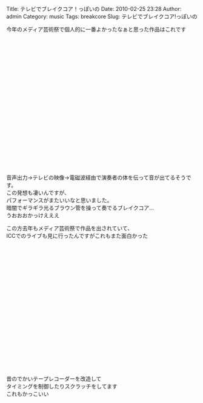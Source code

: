 Title: テレビでブレイクコア！っぽいの
Date: 2010-02-25 23:28
Author: admin
Category: music
Tags: breakcore
Slug: テレビでブレイクコア!っぽいの

今年のメディア芸術祭で個人的に一番よかったなぁと思った作品はこれです  

<object classid="clsid:d27cdb6e-ae6d-11cf-96b8-444553540000" width="425" height="344" codebase="http://download.macromedia.com/pub/shockwave/cabs/flash/swflash.cab#version=6,0,40,0"><param name="allowFullScreen" value="true"></param><param name="allowscriptaccess" value="always"></param><param name="src" value="http://www.youtube.com/v/rDwvWMgF3_U&amp;hl=ja_JP&amp;fs=1&amp;"></param><param name="allowfullscreen" value="true"></param><embed type="application/x-shockwave-flash" width="425" height="344" src="http://www.youtube.com/v/rDwvWMgF3_U&amp;hl=ja_JP&amp;fs=1&amp;" allowscriptaccess="always" allowfullscreen="true"></embed></object>

音声出力→テレビの映像→電磁波経由で演奏者の体を伝って音が出てるそうです。  
この発想も凄いんですが、  
パフォーマンスがまたいいなと思いました。  
暗闇でギラギラ光るブラウン管を操って奏でるブレイクコア…  
うおおおかっけえええ

この方去年もメディア芸術祭で作品を出されていて、  
ICCでのライブも見に行ったんですがこれもまた面白かった  

<object width="425" height="344"><param name="movie" value="http://www.youtube.com/v/GVOUnmGvLmo&amp;hl=ja_JP&amp;fs=1&amp;"></param><param name="allowFullScreen" value="true"></param><param name="allowscriptaccess" value="always"></param><embed src="http://www.youtube.com/v/GVOUnmGvLmo&amp;hl=ja_JP&amp;fs=1&amp;" type="application/x-shockwave-flash" allowscriptaccess="always" allowfullscreen="true" width="425" height="344"></embed></object>  
昔のでかいテープレコーダーを改造して  
タイミングを制御したりスクラッチをしてます  
これもかっこいい
